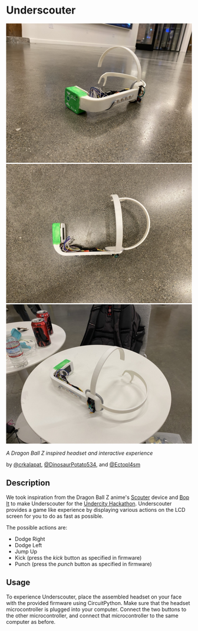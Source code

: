 # Underscouter

![Underscouter 3D view](assets/3dview.jpeg)
![Underscouter Top view](assets/aerial.jpeg)
![Underscouter on table](assets/table.jpeg)

*A Dragon Ball Z inspired headset and interactive experience*

by [@crkalapat](https://github.com/crkalapat), [@DinosaurPotato534](https://github.com/DinosaurPotato534), and [@Ectopl4sm](https://github.com/Ectopl4sm)

## Description

We took inspiration from the Dragon Ball Z anime's [Scouter](https://dragonball.fandom.com/wiki/Scouter) device and [Bop It](https://en.wikipedia.org/wiki/Bop_It) to make Underscouter for the [Undercity Hackathon](https://highway.hackclub.com/getting-started/undercity). Underscouter provides a game like experience by displaying various actions on the LCD screen for you to do as fast as possible.

The possible actions are:

- Dodge Right
- Dodge Left
- Jump Up
- Kick (press the *kick* button as specified in firmware)
- Punch (press the *punch* button as specified in firmware)

## Usage

To experience Underscouter, place the assembled headset on your face with the provided firmware using CircuitPython. Make sure that the headset microcontroller is plugged into your computer. Connect the two buttons to the other microcontroller, and connect that microcontroller to the same computer as before.

